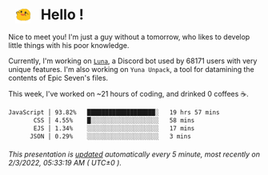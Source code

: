 <h1>   <img src="./spoink.gif" style="vertical-align:middle;" width="30px">   Hello ! </h1>

Nice to meet you! I'm just a guy without a tomorrow, who likes to develop little things with his poor knowledge.

Currently, I'm working on <a href='https://github.com/Asgarrrr/Luna'>`Luna`</a>, a Discord bot used by 68171 users with very unique features. I'm also working on `Yuna Unpack`, a tool for datamining the contents of Epic Seven's files.

This week, I've worked on ~21 hours of coding, and drinked 0 coffees ☕.

```
JavaScript │ 93.82%   ███████████████████░   19 hrs 57 mins
       CSS │ 4.55%    █░░░░░░░░░░░░░░░░░░░   58 mins
       EJS │ 1.34%    ░░░░░░░░░░░░░░░░░░░░   17 mins
      JSON │ 0.29%    ░░░░░░░░░░░░░░░░░░░░   3 mins
```

###### This presentation is [updated](https://github.com/Asgarrrr) automatically every 5 minute, most recently on 2/3/2022, 05:33:19 AM ( UTC±0 ).